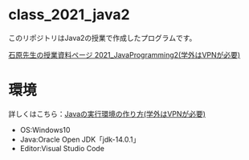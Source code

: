 # class_2021_java2
このリポジトリはJava2の授業で作成したプログラムです。

[石原先生の授業資料ページ 2021_JavaProgramming2(学外はVPNが必要)](https://www.fit.ac.jp/~m-ishihara/Lectures/JavaProgramming2/prints.html)
　
# 環境
詳しくはこちら：[Javaの実行環境の作り方(学外はVPNが必要)](https://www.fit.ac.jp/~m-ishihara/Lectures/JavaProgramming1/howToSetupOnWin10new/howToSetup.html)
- OS:Windows10
- Java:Oracle Open JDK「jdk-14.0.1」
- Editor:Visual Studio Code 

